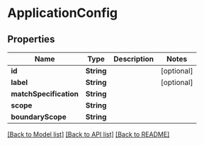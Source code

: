 # ApplicationConfig

## Properties
Name | Type | Description | Notes
------------ | ------------- | ------------- | -------------
**id** | **String** |  | [optional] 
**label** | **String** |  | [optional] 
**matchSpecification** | **String** |  | 
**scope** | **String** |  | 
**boundaryScope** | **String** |  | 

[[Back to Model list]](../README.md#documentation-for-models) [[Back to API list]](../README.md#documentation-for-api-endpoints) [[Back to README]](../README.md)


